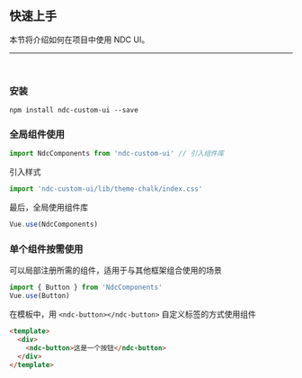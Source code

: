 ## 快速上手
本节将介绍如何在项目中使用 NDC UI。

-----

<br/>

### 安装

```
npm install ndc-custom-ui --save
```

### 全局组件使用

```js
import NdcComponents from 'ndc-custom-ui' // 引入组件库
```

引入样式

```js
import 'ndc-custom-ui/lib/theme-chalk/index.css'
```
最后，全局使用组件库
```js
Vue.use(NdcComponents)
```

### 单个组件按需使用

可以局部注册所需的组件，适用于与其他框架组合使用的场景

```js
import { Button } from 'NdcComponents'
Vue.use(Button)
```

在模板中，用 `<ndc-button></ndc-button>` 自定义标签的方式使用组件

```html
<template>
  <div>
    <ndc-button>这是一个按钮</ndc-button>
  </div>
</template>
```

